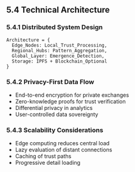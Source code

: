 ## 5.4 Technical Architecture

### 5.4.1 Distributed System Design

```
Architecture = {
  Edge_Nodes: Local_Trust_Processing,
  Regional_Hubs: Pattern_Aggregation,
  Global_Layer: Emergence_Detection,
  Storage: IPFS + Blockchain_Optional
}
```

### 5.4.2 Privacy-First Data Flow

- End-to-end encryption for private exchanges
- Zero-knowledge proofs for trust verification
- Differential privacy in analytics
- User-controlled data sovereignty

### 5.4.3 Scalability Considerations

- Edge computing reduces central load
- Lazy evaluation of distant connections  
- Caching of trust paths
- Progressive detail loading

